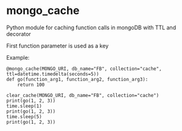 # mongo_cache
Python module for caching function calls in mongoDB with TTL and  decorator

First function parameter is used as a key

Example:

	@mongo_cache(MONGO_URI, db_name="FB", collection="cache", ttl=datetime.timedelta(seconds=5))
	def go(function_arg1, function_arg2, function_arg3):
		return 100

	clear_cache(MONGO_URI, db_name="FB", collection="cache")
	print(go(1, 2, 3))
	time.sleep(1)
	print(go(1, 2, 3))
	time.sleep(5)
	print(go(1, 2, 3))
